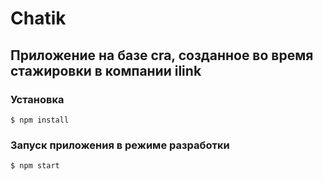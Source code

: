 # Chatik

## Приложение на базе cra, созданное во время стажировки в компании ilink

### Установка

```
$ npm install
```

### Запуск приложения в режиме разработки

```
$ npm start
```